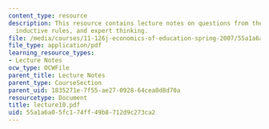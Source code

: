 ```yaml
---
content_type: resource
description: This resource contains lecture notes on questions from the last lecture,
  inductive rules, and expert thinking.
file: /media/courses/11-126j-economics-of-education-spring-2007/55a1a6a05fc174ff49b8712d9c273ca2_lecture10.pdf
file_type: application/pdf
learning_resource_types:
- Lecture Notes
ocw_type: OCWFile
parent_title: Lecture Notes
parent_type: CourseSection
parent_uid: 1835271e-7f55-ae27-0928-64cea0d8d70a
resourcetype: Document
title: lecture10.pdf
uid: 55a1a6a0-5fc1-74ff-49b8-712d9c273ca2
---
```

